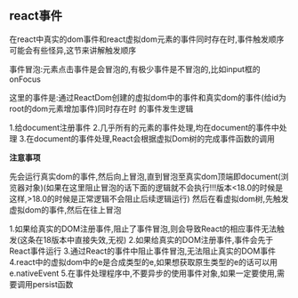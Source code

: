 ## react事件

在react中真实的dom事件和react虚拟dom元素的事件同时存在时,事件触发顺序可能会有些怪异,这节来讲解触发顺序

事件冒泡:元素点击事件是会冒泡的,有极少事件是不冒泡的,比如input框的onFocus

这里的事件是:通过ReactDom创建的虚拟dom中的事件和真实dom的事件(给id为root的dom元素增加事件)同时存在时
的事件发生逻辑

1.给document注册事件
2.几乎所有的元素的事件处理,均在document的事件中处理
3.在document的事件处理,React会根据虚拟Dom树的完成事件函数的调用

**注意事项**

先会运行真实dom的事件,然后向上冒泡,直到冒泡至真实dom顶端即document(浏览器对象)(如果在这里阻止冒泡的话下面的逻辑就不会执行!!!版本<18.0的时候是这样,>18.0的时候是正常逻辑不会阻止后续逻辑运行)
然后在看虚拟dom树,先触发虚拟dom的事件,然后在往上冒泡

1.如果给真实的DOM注册事件,阻止了事件冒泡,则会导致React的相应事件无法触发(这条在18版本中直接失效,无视)
2.如果给真实的DOM注册事件,事件会先于React事件运行
3.通过React的事件中阻止事件冒泡,无法阻止真实的DOM事件
4.react中的虚拟dom中的e是合成类型的e,如果想获取原生类型的e的话可以用e.nativeEvent
5.在事件处理程序中,不要异步的使用事件对象,如果一定要使用,需要调用persist函数






